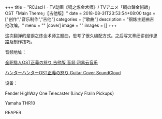 +++
title = "RCJacH - TV动画《钢之炼金术师》/ TVアニメ「鋼の錬金術師」OST「Main Theme」【吉他版】"
date = 2018-08-31T23:53:54+08:00
tags = ["创作","音乐制作","吉他"]
categories = ["歌曲"]
description = "钢炼主题曲吉他改编。"
menu = ""
[cover]
  image =  ""
images = []
+++

这次翻弹的是钢之炼金术师主题曲，思考了很久编配方式。之后写文章细讲创作思路及制作技巧。

音频地址：

[全职猎人OST正義の怒り 吉他版 音频 网易云音乐](https://music.163.com/#/song?id=864674129)

[ハンターハンターOST正義の怒り Guitar Cover SoundCloud](https://soundcloud.com/rcjach/fullmetal-alchemist-main-theme)



设备：

Fender HighWay One Telecaster (Lindy Fralin Pickups）

Yamaha THR10

REAPER
